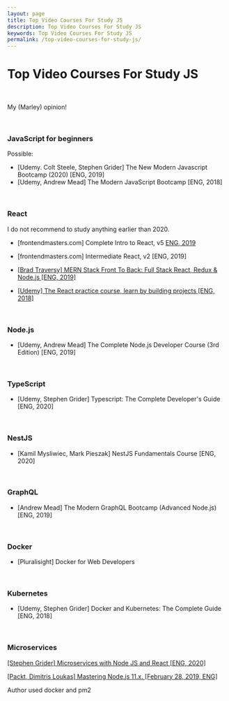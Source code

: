```yaml
---
layout: page
title: Top Video Courses For Study JS
description: Top Video Courses For Study JS
keywords: Top Video Courses For Study JS
permalink: /top-video-courses-for-study-js/
---
```


# Top Video Courses For Study JS

<br/>

My (Marley) opinion!

<br/>

### JavaScript for beginners

Possible:

- [Udemy. Colt Steele, Stephen Grider] The New Modern Javascript Bootcamp (2020) [ENG, 2019]
- [Udemy, Andrew Mead] The Modern JavaScript Bootcamp [ENG, 2018]

<br/>

### React

I do not recommend to study anything earlier than 2020.

- [frontendmasters.com] Complete Intro to React, v5 [ENG, 2019](https://github.com/webmakaka/complete-intro-to-react-v5)

- [frontendmasters.com] Intermediate React, v2 [ENG, 2019]

- <a href="https://github.com/webmakaka/MERN-Stack-Front-To-Back-v2.0" rel="nofollow">[Brad Traversy] MERN Stack Front To Back: Full Stack React, Redux & Node.js [ENG, 2019]</a>

- <a href="https://github.com/webmakaka/The-React-Practice-Course-Learn-by-Building-Projects" rel="nofollow">[Udemy] The React practice course, learn by building projects [ENG, 2018]</a>

<br/>

### Node.js

- [Udemy, Andrew Mead] The Complete Node.js Developer Course (3rd Edition) [ENG, 2019]

<br/>

### TypeScript

- [Udemy, Stephen Grider] Typescript: The Complete Developer's Guide [ENG, 2020]

<br/>

### NestJS

- [Kamil Mysliwiec, Mark Pieszak] NestJS Fundamentals Course [ENG, 2020]

<br/>

### GraphQL

- [Andrew Mead] The Modern GraphQL Bootcamp (Advanced Node.js) [ENG, 2019]

<br/>

### Docker

- [Pluralisight] Docker for Web Developers

<br/>

### Kubernetes

- [Udemy, Stephen Grider] Docker and Kubernetes: The Complete Guide [ENG, 2018]

<br/>

### Microservices

<a href="https://github.com/webmakaka/Microservices-with-Node-JS-and-React">[Stephen Grider] Microservices with Node JS and React [ENG, 2020]</a>

<a href="https://github.com/webmakaka/Mastering-Node.js-11.x">[Packt, Dimitris Loukas] Mastering Node.js 11.x. [February 28, 2019, ENG]</a>

Author used docker and pm2
